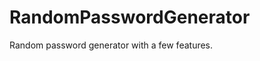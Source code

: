 # RandomPasswordGenerator
  Random password generator with a few features.

<!-- # Installation
  1. sudo su
  2. git clone https://github.com/d3cimate/RandomPasswordGenerator.git && cp /RandomPasswordGenerator/randompass.py /usr/bin/randompass
  3. chmod +x /usr/bin/randompass
  4. randompass -->
